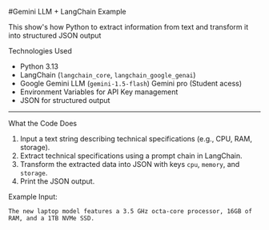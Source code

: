 #Gemini LLM + LangChain Example

This show's how  Python to extract information from text and transform it into structured JSON output

Technologies Used
- Python 3.13
- LangChain (`langchain_core`, `langchain_google_genai`)
- Google Gemini LLM (`gemini-1.5-flash`) Gemini pro (Student acess)
- Environment Variables for API Key management
- JSON for structured output

---

 What the Code Does

1. Input a text string describing technical specifications (e.g., CPU, RAM, storage).  
2. Extract technical specifications using a prompt chain in LangChain.  
3. Transform the extracted data into JSON with keys `cpu`, `memory`, and `storage`.  
4. Print the JSON output.

Example Input:
```text
The new laptop model features a 3.5 GHz octa-core processor, 16GB of RAM, and a 1TB NVMe SSD.
